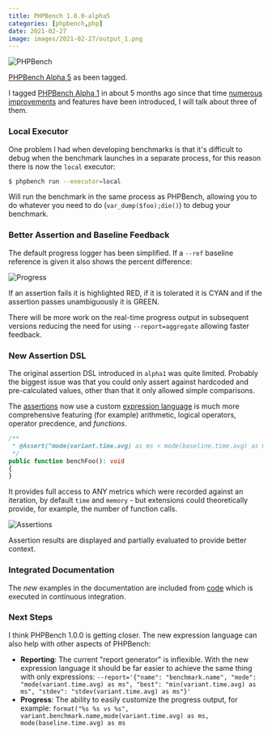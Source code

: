 ```yaml
--- 
title: PHPBench 1.0.0-alpha5
categories: [phpbench,php]
date: 2021-02-27
image: images/2021-02-27/output_1.png
---
```


![PHPBench](/images/2020-09-09/logo.png)

[PHPBench Alpha
5](https://github.com/phpbench/phpbench/releases/tag/1.0.0-alpha5) as been
tagged.

I tagged [PHPBench Alpha
1](https://dantleech.com/blog/2020/09/09/phpbench-alpha1/) in about 5 months
ago since that time [numerous
improvements](https://github.com/phpbench/phpbench/blob/master/CHANGELOG.md)
and features have been introduced, I will talk about three of them.

### Local Executor

One problem I had when developing benchmarks is that it's difficult to debug
when the benchmark launches in a separate process, for this reason there is
now the `local` executor:

```bash
$ phpbench run --executor=local
```

Will run the benchmark in the same process as PHPBench, allowing you to do
whatever you need to do (`var_dump($foo);die()`) to debug your benchmark.

### Better Assertion and Baseline Feedback

The default progress logger has been simplified. If a `--ref` baseline
reference is given it also shows the percent difference:

![Progress](/images/2021-02-27/output_1.png)

If an assertion fails it is highlighted RED, if it is tolerated it is CYAN and
if the assertion passes unambiguously it is GREEN.

There will be more work on the real-time progress output in subsequent
versions reducing the need for using `--report=aggregate` allowing faster
feedback.

### New Assertion DSL

The original assertion DSL introduced in `alpha1` was quite limited. Probably
the biggest issue was that you could only assert against hardcoded and
pre-calculated values, other than that it only allowed simple comparisons.

The [assertions](https://phpbench.readthedocs.io/en/latest/assertions.html) now use a custom [expression language](https://phpbench.readthedocs.io/en/latest/expression.html) is much more comprehensive featuring (for example) arithmetic, logical
operators, operator precdence, and _functions_.

```php
/**
 * @Assert("mode(variant.time.avg) as ms < mode(baseline.time.avg) as ms +/- 5%")
 */
public function benchFoo(): void
{
}
```

It provides full access to ANY metrics which were recorded against an
iteration, by default `time` and `memory` - but extensions
could theoretically provide, for example, the number of function calls.

![Assertions](/images/2021-02-27/assertions.png)

Assertion results are displayed and partially evaluated to provide better
context.

### Integrated Documentation

The _new_ examples in the documentation are included from
[code](https://github.com/phpbench/phpbench/blob/master/examples/Assertion/ExampleAssertionsBench.php)
which is executed in continuous integration.

### Next Steps

I think PHPBench 1.0.0 is getting closer. The new expression language can also
help with other aspects of PHPBench:

- **Reporting**: The current "report generator" is inflexible. With the
  new expression language it should be far easier to achieve the same thing
  with only expressions: `--report='{"name": "benchmark.name", "mode": "mode(variant.time.avg) as ms",
  "best": "min(variant.time.avg) as ms", "stdev": "stdev(variant.time.avg) as
  ms"}'`
- **Progress**: The ability to easily customize the progress output, for
  example: 
  `format("%s %s vs %s", variant.benchmark.name,mode(variant.time.avg) as ms, mode(baseline.time.avg) as ms`
